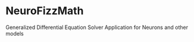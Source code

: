 NeuroFizzMath
=============

Generalized Differential Equation Solver Application for Neurons and other models

